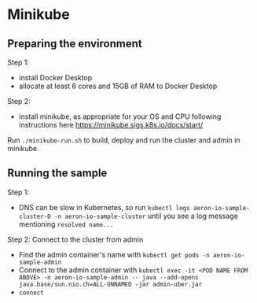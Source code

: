# Minikube

## Preparing the environment

Step 1:
- install Docker Desktop
- allocate at least 6 cores and 15GB of RAM to Docker Desktop

Step 2:
- install minikube, as appropriate for your OS and CPU following instructions here https://minikube.sigs.k8s.io/docs/start/

Run `./minikube-run.sh` to build, deploy and run the cluster and admin in minikube. 

## Running the sample

Step 1:
- DNS can be slow in Kubernetes, so run `kubectl logs aeron-io-sample-cluster-0 -n aeron-io-sample-cluster` until you see a log message mentioning `resolved name...`

Step 2: Connect to the cluster from admin
- Find the admin container's name with `kubectl get pods -n aeron-io-sample-admin`
- Connect to the admin container with `kubectl exec -it <POD NAME FROM ABOVE> -n aeron-io-sample-admin -- java --add-opens java.base/sun.nio.ch=ALL-UNNAMED -jar admin-uber.jar`
- `connect`